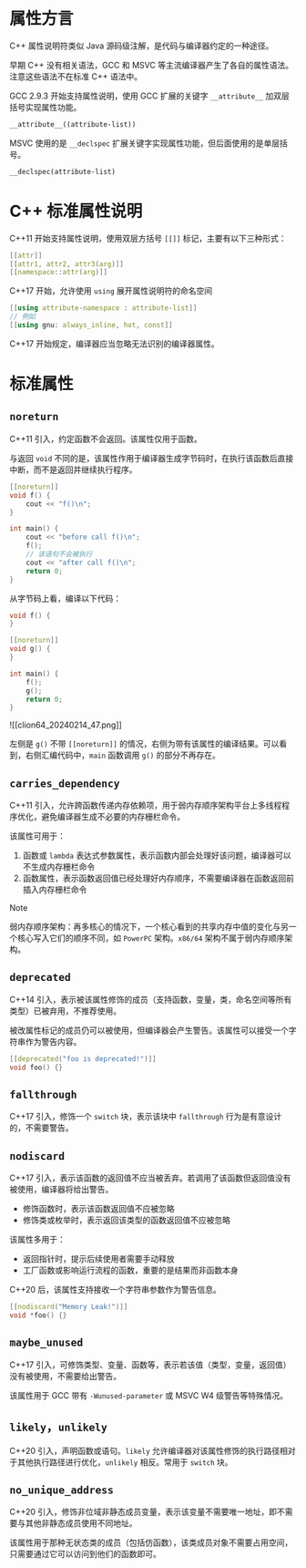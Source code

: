 # 属性方言

C++ 属性说明符类似 Java 源码级注解，是代码与编译器约定的一种途径。

早期 C++ 没有相关语法，GCC 和 MSVC 等主流编译器产生了各自的属性语法。注意这些语法不在标准 C++ 语法中。

GCC 2.9.3 开始支持属性说明，使用 GCC 扩展的关键字 `__attribute__` 加双层括号实现属性功能。

```c++
__attribute__((attribute-list))
```

MSVC 使用的是 `__declspec` 扩展关键字实现属性功能，但后面使用的是单层括号。

```c++
__declspec(attribute-list)
```
# C++ 标准属性说明

C++11 开始支持属性说明，使用双层方括号 `[[]]` 标记，主要有以下三种形式：

```c++
[[attr]]
[[attr1, attr2, attr3(arg)]]
[[namespace::attr(arg)]]
```

C++17 开始，允许使用 `using` 展开属性说明符的命名空间

```c++
[[using attribute-namespace : attribute-list]]
// 例如
[[using gnu: always_inline, hot, const]]
```

C++17 开始规定，编译器应当忽略无法识别的编译器属性。
# 标准属性

## `noreturn`

C++11 引入，约定函数不会返回。该属性仅用于函数。

与返回 `void` 不同的是，该属性作用于编译器生成字节码时，在执行该函数后直接中断，而不是返回并继续执行程序。

```c++
[[noreturn]]
void f() {
    cout << "f()\n";
}

int main() {
    cout << "before call f()\n";
    f();
    // 该语句不会被执行
    cout << "after call f()\n";
    return 0;
}
```

从字节码上看，编译以下代码：

```c++
void f() {
}

[[noreturn]]
void g() {
}

int main() {
    f();
    g();
    return 0;
}
```

![[clion64_20240214_47.png]]

左侧是 `g()` 不带 `[[noreturn]]` 的情况，右侧为带有该属性的编译结果。可以看到，右侧汇编代码中，`main` 函数调用 `g()` 的部分不再存在。
## `carries_dependency`

C++11 引入，允许跨函数传递内存依赖项，用于弱内存顺序架构平台上多线程程序优化，避免编译器生成不必要的内存栅栏命令。

该属性可用于：
1. 函数或 `lambda` 表达式参数属性，表示函数内部会处理好该问题，编译器可以不生成内存栅栏命令
2. 函数属性，表示函数返回值已经处理好内存顺序，不需要编译器在函数返回前插入内存栅栏命令

> [!note]
> 弱内存顺序架构：再多核心的情况下，一个核心看到的共享内存中值的变化与另一个核心写入它们的顺序不同，如 `PowerPC` 架构。`x86/64` 架构不属于弱内存顺序架构。

## `deprecated`

C++14 引入，表示被该属性修饰的成员（支持函数，变量，类，命名空间等所有类型）已被弃用，不推荐使用。

被改属性标记的成员仍可以被使用，但编译器会产生警告。该属性可以接受一个字符串作为警告内容。

```c++
[[deprecated("foo is deprecated!")]]
void foo() {}
```
## `fallthrough`

C++17 引入，修饰一个 `switch` 块，表示该块中 `fallthrough` 行为是有意设计的，不需要警告。
## `nodiscard`

C++17 引入，表示该函数的返回值不应当被丢弃。若调用了该函数但返回值没有被使用，编译器将给出警告。
- 修饰函数时，表示该函数返回值不应被忽略
- 修饰类或枚举时，表示返回该类型的函数返回值不应被忽略

该属性多用于：
- 返回指针时，提示后续使用者需要手动释放
- 工厂函数或影响运行流程的函数，重要的是结果而非函数本身

C++20 后，该属性支持接收一个字符串参数作为警告信息。

```c++
[[nodiscard("Memory Leak!")]]
void *foo() {}
```
## `maybe_unused`

C++17 引入，可修饰类型、变量、函数等，表示若该值（类型，变量，返回值）没有被使用，不需要给出警告。

该属性用于 GCC 带有 `-Wunused-parameter` 或 MSVC W4 级警告等特殊情况。
## `likely`，`unlikely`

C++20 引入，声明函数或语句。`likely` 允许编译器对该属性修饰的执行路径相对于其他执行路径进行优化，`unlikely` 相反。常用于 `switch` 块。
## `no_unique_address`

C++20 引入，修饰非位域非静态成员变量，表示该变量不需要唯一地址，即不需要与其他非静态成员使用不同地址。

该属性用于那种无状态类的成员（包括仿函数），该类成员对象不需要占用空间，只需要通过它可以访问到他们的函数即可。